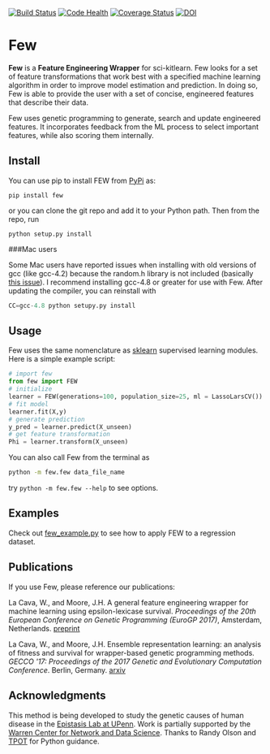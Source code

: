 [![Build Status](https://travis-ci.org/lacava/few.svg?branch=master)](https://travis-ci.org/lacava/few)
[![Code Health](https://landscape.io/github/lacava/few/master/landscape.svg?style=flat)](https://landscape.io/github/lacava/few/master)
[![Coverage Status](https://coveralls.io/repos/github/lacava/few/badge.svg?branch=master)](https://coveralls.io/github/lacava/few?branch=master)
[![DOI](https://zenodo.org/badge/65411376.svg)](https://zenodo.org/badge/latestdoi/65411376)

# Few

**Few** is a **Feature Engineering Wrapper** for sci-kitlearn. Few looks for a set of feature transformations that work best with a specified machine learning algorithm in order to improve model estimation and prediction. In doing so, Few is able to provide the user with a set of concise, engineered features that describe their data.

Few uses genetic programming to generate, search and update engineered features. It incorporates feedback from the ML process to select important features, while also scoring them internally. 


## Install

You can use pip to install FEW from [PyPi](https://pypi.python.org/pypi/FEW) as: 

```pip install few```

or you can clone the git repo and add it to your Python path. Then from the repo, run

```python setup.py install``` 

###Mac users 

Some Mac users have reported issues when installing with old versions of gcc (like gcc-4.2) because the random.h library is not included (basically [this issue](https://stackoverflow.com/questions/5967065/python-distutils-not-using-correct-version-of-gcc)). I recommend installing gcc-4.8 or greater for use with Few. After updating the compiler, you can reinstall with 

```python
CC=gcc-4.8 python setupy.py install
```

## Usage

Few uses the same nomenclature as [sklearn](http://scikit-learn.org/) supervised learning modules. Here is a simple example script:

```python
# import few
from few import FEW
# initialize
learner = FEW(generations=100, population_size=25, ml = LassoLarsCV())
# fit model
learner.fit(X,y)
# generate prediction
y_pred = learner.predict(X_unseen)
# get feature transformation
Phi = learner.transform(X_unseen)
```

You can also call Few from the terminal as

```bash
python -m few.few data_file_name 
```

try ```python -m few.few --help``` to see options.

## Examples

Check out [few_example.py](http://github.com/lacava/few/tree/master/docs/few_example.py) to see how to apply FEW to a regression dataset. 

## Publications

If you use Few, please reference our publications:

La Cava, W., and Moore, J.H. A general feature engineering wrapper for machine learning using epsilon-lexicase survival. *Proceedings of the 20th European Conference on Genetic Programming (EuroGP 2017)*, Amsterdam, Netherlands.
[preprint](http://williamlacava.com/pubs/evostar_few_lacava.pdf)

La Cava, W., and Moore, J.H. Ensemble representation learning: an analysis of fitness and survival for wrapper-based genetic programming methods. *GECCO '17: Proceedings of the 2017 Genetic and Evolutionary Computation Conference*. Berlin, Germany. [arxiv](https://arxiv.org/abs/1703.06934)

## Acknowledgments

This method is being developed to study the genetic causes of human disease in the [Epistasis Lab at UPenn](http://epistasis.org). Work is partially supported by the [Warren Center for Network and Data Science](http://warrencenter.upenn.edu). Thanks to Randy Olson and [TPOT](http://github.com/rhiever/tpot) for Python guidance. 

